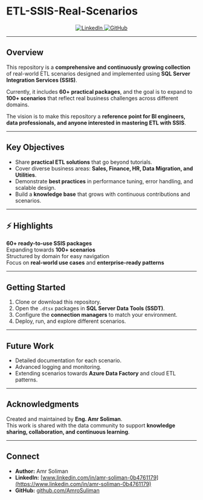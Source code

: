 # ETL-SSIS-Real-Scenarios  

<p align="center">
  <a href="https://www.linkedin.com/in/amr-soliman-0b4761179" target="_blank">
    <img src="https://img.shields.io/badge/LinkedIn-Amr%20Soliman-blue?style=flat&logo=linkedin" alt="LinkedIn">
  </a>
  <a href="https://github.com/AmroSuliman" target="_blank">
    <img src="https://img.shields.io/badge/GitHub-Amr%20Soliman-black?style=flat&logo=github" alt="GitHub">
  </a>
</p>

---

##  Overview
This repository is a **comprehensive and continuously growing collection** of real-world ETL scenarios designed and implemented using **SQL Server Integration Services (SSIS)**.  

Currently, it includes **60+ practical packages**, and the goal is to expand to **100+ scenarios** that reflect real business challenges across different domains.  

The vision is to make this repository a **reference point for BI engineers, data professionals, and anyone interested in mastering ETL with SSIS**.

---

##  Key Objectives
- Share **practical ETL solutions** that go beyond tutorials.  
- Cover diverse business areas: **Sales, Finance, HR, Data Migration, and Utilities**.  
- Demonstrate **best practices** in performance tuning, error handling, and scalable design.  
- Build a **knowledge base** that grows with continuous contributions and scenarios.  

---

## ⚡ Highlights
 **60+ ready-to-use SSIS packages**  
 Expanding towards **100+ scenarios**  
 Structured by domain for easy navigation  
 Focus on **real-world use cases** and **enterprise-ready patterns**  

---

##  Getting Started
1. Clone or download this repository.  
2. Open the `.dtsx` packages in **SQL Server Data Tools (SSDT)**.  
3. Configure the **connection managers** to match your environment.  
4. Deploy, run, and explore different scenarios.  

---

##  Future Work
- Detailed documentation for each scenario.  
- Advanced logging and monitoring.  
- Extending scenarios towards **Azure Data Factory** and cloud ETL patterns.  

---

##  Acknowledgments
Created and maintained by **Eng. Amr Soliman**.  
This work is shared with the data community to support **knowledge sharing, collaboration, and continuous learning**.  

---

##  Connect
- **Author:** Amr Soliman  
- **LinkedIn:** [www.linkedin.com/in/amr-soliman-0b4761179](https://www.linkedin.com/in/amr-soliman-0b4761179)  
- **GitHub:** [github.com/AmroSuliman](https://github.com/AmroSuliman)  
